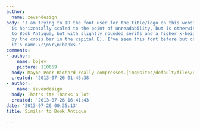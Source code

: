 ```yaml
---
author:
  name: zevendesign
body: "I am trying to ID the font used for the title/logo on this website: http://www.glendoradentalcenter.com/\r\n\r\nIt
  is horizontally scaled to the point of unreadability, but is otherwise quite close
  to Book Antiqua, but with slightly rounded serifs and a higher x-height (as indicated
  by the cross bar in the capital E). I've seen this font before but can't recall
  it's name.\r\n\r\nThanks."
comments:
- author:
    name: bojev
    picture: 110659
  body: Maybe Poor Richard really compressed.[img:sites/default/files/old-images/PoorRichardCompressed_4223.jpg]
  created: '2013-07-26 01:46:38'
- author:
    name: zevendesign
  body: That's it! Thanks a lot!
  created: '2013-07-26 16:41:43'
date: '2013-07-26 00:35:13'
title: Similar to Book Antiqua

---
```

